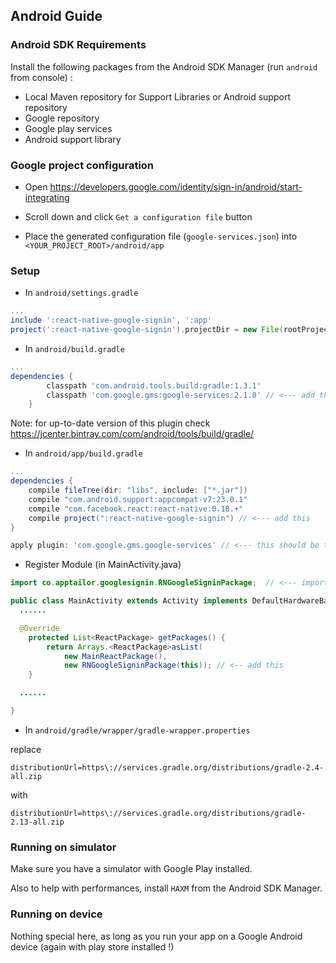 ## Android Guide

### Android SDK Requirements

Install the following packages from the Android SDK Manager (run ``` android ``` from console) :
- Local Maven repository for Support Libraries or Android support repository
- Google repository
- Google play services
- Android support library


### Google project configuration

- Open https://developers.google.com/identity/sign-in/android/start-integrating

- Scroll down and click ```Get a configuration file``` button

- Place the generated configuration file (```google-services.json```) into ```<YOUR_PROJECT_ROOT>/android/app```

### Setup

* In `android/settings.gradle`

```gradle
...
include ':react-native-google-signin', ':app'
project(':react-native-google-signin').projectDir = new File(rootProject.projectDir, '../node_modules/react-native-google-signin/android')
```

* In `android/build.gradle`

```gradle
...
dependencies {
        classpath 'com.android.tools.build:gradle:1.3.1'
        classpath 'com.google.gms:google-services:2.1.0' // <--- add this
    }
```

Note: for up-to-date version of this plugin check https://jcenter.bintray.com/com/android/tools/build/gradle/

* In `android/app/build.gradle`

```gradle
...
dependencies {
    compile fileTree(dir: "libs", include: ["*.jar"])
    compile "com.android.support:appcompat-v7:23.0.1"
    compile "com.facebook.react:react-native:0.18.+"
    compile project(":react-native-google-signin") // <--- add this
}

apply plugin: 'com.google.gms.google-services' // <--- this should be the last line
```

* Register Module (in MainActivity.java)

```java
import co.apptailor.googlesignin.RNGoogleSigninPackage;  // <--- import

public class MainActivity extends Activity implements DefaultHardwareBackBtnHandler {
  ......

  @Override
    protected List<ReactPackage> getPackages() {
        return Arrays.<ReactPackage>asList(
            new MainReactPackage(),
            new RNGoogleSigninPackage(this)); // <-- add this
    }

  ......

}
```

* In `android/gradle/wrapper/gradle-wrapper.properties`

replace 
```
distributionUrl=https\://services.gradle.org/distributions/gradle-2.4-all.zip
```

with
```
distributionUrl=https\://services.gradle.org/distributions/gradle-2.13-all.zip
```


### Running on simulator

Make sure you have a simulator with Google Play installed.

Also to help with performances, install ```HAXM``` from the Android SDK Manager.

### Running on device

Nothing special here, as long as you run your app on a Google Android device (again with play store installed !)


